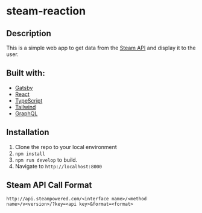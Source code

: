 # steam-reaction

## Description
This is a simple web app to get data from the [Steam API](https://steamcommunity.com/dev) and display it to the user.

## Built with:
- [Gatsby](https://www.gatsbyjs.com/)
- [React](https://reactjs.org/)
- [TypeScript](https://www.typescriptlang.org/)
- [Tailwind](https://tailwindcss.com/)
- [GraphQL](https://graphql.org/)

## Installation
1. Clone the repo to your local environment
2. `npm install`
3. `npm run develop` to build.
4. Navigate to `http://localhost:8000`

## Steam API Call Format
`http://api.steampowered.com/<interface name>/<method name>/v<version>/?key=<api key>&format=<format>`



